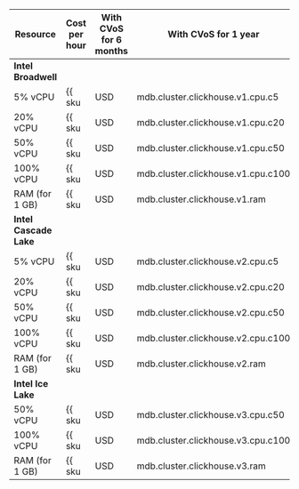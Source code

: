 | Resource | Cost per hour | With CVoS for 6 months | With CVoS for 1 year |
|----------------|---------------------------------------------------------|------------------------------------------------------------------------------|------------------------------------------------------------------------------|
| **Intel Broadwell** |
| 5% vCPU | {{ sku|USD|mdb.cluster.clickhouse.v1.cpu.c5|string }} | − | − |
| 20% vCPU | {{ sku|USD|mdb.cluster.clickhouse.v1.cpu.c20|string }} | − | − |
| 50% vCPU | {{ sku|USD|mdb.cluster.clickhouse.v1.cpu.c50|string }} | − | − |
| 100% vCPU | {{ sku|USD|mdb.cluster.clickhouse.v1.cpu.c100|string }} | − | − |
| RAM (for 1 GB) | {{ sku|USD|mdb.cluster.clickhouse.v1.ram|string }} | − | − |
| **Intel Cascade Lake** |
| 5% vCPU | {{ sku|USD|mdb.cluster.clickhouse.v2.cpu.c5|string }} | − | − |
| 20% vCPU | {{ sku|USD|mdb.cluster.clickhouse.v2.cpu.c20|string }} | − | − |
| 50% vCPU | {{ sku|USD|mdb.cluster.clickhouse.v2.cpu.c50|string }} | − | − |
| 100% vCPU | {{ sku|USD|mdb.cluster.clickhouse.v2.cpu.c100|string }} | {{ sku|USD|v1.commitment.selfcheckout.m6.mdb.ch.cpu.c100.v2|string }} (-15%) | {{ sku|USD|v1.commitment.selfcheckout.y1.mdb.ch.cpu.c100.v2|string }} (-22%) |
| RAM (for 1 GB) | {{ sku|USD|mdb.cluster.clickhouse.v2.ram|string }} | {{ sku|USD|v1.commitment.selfcheckout.m6.mdb.ch.ram.v2|string }} (-15%) | {{ sku|USD|v1.commitment.selfcheckout.y1.mdb.ch.ram.v2|string }} (-22%) |
| **Intel Ice Lake** |
| 50% vCPU | {{ sku|USD|mdb.cluster.clickhouse.v3.cpu.c50|string }} | − | − |
| 100% vCPU | {{ sku|USD|mdb.cluster.clickhouse.v3.cpu.c100|string }} | {{ sku|USD|v1.commitment.selfcheckout.m6.mdb.ch.cpu.c100.v3|string }} (-15%) | {{ sku|USD|v1.commitment.selfcheckout.y1.mdb.ch.cpu.c100.v3|string }} (-22%) |
| RAM (for 1 GB) | {{ sku|USD|mdb.cluster.clickhouse.v3.ram|string }} | {{ sku|USD|v1.commitment.selfcheckout.m6.mdb.ch.ram.v3|string }} (-15%) | {{ sku|USD|v1.commitment.selfcheckout.y1.mdb.ch.ram.v3|string }} (-22%) |
